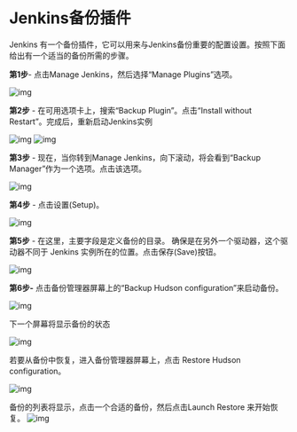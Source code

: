 # Jenkins备份插件

Jenkins 有一个备份插件，它可以用来与Jenkins备份重要的配置设置。按照下面给出有一个适当的备份所需的步骤。

**第1步**- 点击Manage Jenkins，然后选择“Manage Plugins”选项。

![img](http://www.yiibai.com/uploads/tutorial/20151230/1-151230160450641.jpg)

**第2步** - 在可用选项卡上，搜索“Backup Plugin”。点击“Install without Restart”。完成后，重新启动Jenkins实例

![img](http://www.yiibai.com/uploads/tutorial/20151230/1-151230160510221.jpg)
![img](http://www.yiibai.com/uploads/tutorial/20151230/1-15123016053H29.jpg)

**第3步** - 现在，当你转到Manage Jenkins，向下滚动，将会看到“Backup Manager”作为一个选项。点击该选项。

![img](http://www.yiibai.com/uploads/tutorial/20151230/1-151230160612191.jpg)

**第4步** - 点击设置(Setup)。

![img](http://www.yiibai.com/uploads/tutorial/20151230/1-15123016062cZ.jpg)

**第5步** - 在这里，主要字段是定义备份的目录。 确保是在另外一个驱动器，这个驱动器不同于 Jenkins 实例所在的位置。点击保存(Save)按钮。

![img](http://www.yiibai.com/uploads/tutorial/20151230/1-151230160A0609.jpg)

**第6步-** 点击备份管理器屏幕上的“Backup Hudson configuration”来启动备份。

![img](http://www.yiibai.com/uploads/tutorial/20151230/1-151230160GXK.jpg)

下一个屏幕将显示备份的状态

![img](http://www.yiibai.com/uploads/tutorial/20151230/1-151230160J2J9.jpg)

若要从备份中恢复，进入备份管理器屏幕上，点击 Restore Hudson configuration。

![img](http://www.yiibai.com/uploads/tutorial/20151230/1-151230160Pc64.jpg)

备份的列表将显示，点击一个合适的备份，然后点击Launch Restore 来开始恢复。
![img](http://www.yiibai.com/uploads/tutorial/20151230/1-151230160S3435.jpg)